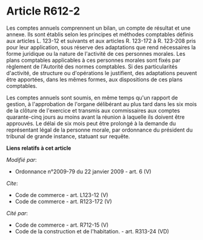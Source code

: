 # Article R612-2

Les comptes annuels comprennent un bilan, un compte de résultat et une annexe. Ils sont établis selon les principes et
méthodes comptables définis aux articles L. 123-12 et suivants et aux articles R. 123-172 à R. 123-208 pris pour leur
application, sous réserve des adaptations que rend nécessaires la forme juridique ou la nature de l'activité de ces personnes
morales. Les plans comptables applicables à ces personnes morales sont fixés par règlement de l'Autorité des normes
comptables. Si des particularités d'activité, de structure ou d'opérations le justifient, des adaptations peuvent être
apportées, dans les mêmes formes, aux dispositions de ces plans comptables. 

Les comptes annuels sont soumis, en même temps qu'un rapport de gestion, à l'approbation de l'organe délibérant au plus tard
dans les six mois de la clôture de l'exercice et transmis aux commissaires aux comptes quarante-cinq jours au moins avant la
réunion à laquelle ils doivent être approuvés. Le délai de six mois peut être prolongé à la demande du représentant légal de
la personne morale, par ordonnance du président du tribunal de grande instance, statuant sur requête.

**Liens relatifs à cet article**

_Modifié par_:

  - Ordonnance n°2009-79 du 22 janvier 2009 - art. 6 (V)

_Cite_:

  - Code de commerce - art. L123-12 (V)
  - Code de commerce - art. R123-172 (V)

_Cité par_:

  - Code de commerce - art. R712-15 (V)
  - Code de la construction et de l'habitation. - art. R313-24 (VD)
